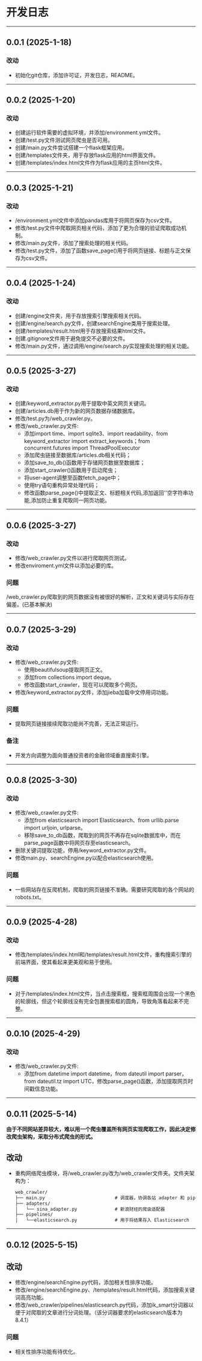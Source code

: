 # 开发日志

---

## 0.0.1 (2025-1-18)

### 改动

- 初始化git仓库，添加许可证，开发日志，README。

---

## 0.0.2 (2025-1-20)

### 改动

- 创建运行软件需要的虚拟环境，并添加/environment.yml文件。
- 创建/test.py文件测试网页爬虫是否可用。
- 创建/main.py文件尝试搭建一个flask框架应用。
- 创建/templates文件夹，用于存放flask应用的html界面文件。
- 创建/templates/index.html文件作为flask应用的主页html文件。

---

## 0.0.3 (2025-1-21)

### 改动

- /environment.yml文件中添加pandas库用于将网页保存为csv文件。
- 修改/test.py文件中爬取网页相关代码，添加了更为合理的验证爬取成功机制。
- 修改/main.py文件，添加了搜索处理的相关代码。
- 修改/test.py文件，添加了函数save_page()用于将网页链接、标题与正文保存为csv文件。

---

## 0.0.4 (2025-1-24)

### 改动

- 创建/engine文件夹，用于存放搜索引擎搜索相关代码。
- 创建/engine/search.py文件，创建searchEngine类用于搜索处理。
- 创建/templates/result.html用于存放搜索结果html文件。
- 创建.gitignore文件用于避免提交不必要的文件。
- 修改/main.py文件，通过调用/engine/search.py实现搜索处理的相关功能。

---

## 0.0.5 (2025-3-27)

### 改动

- 创建/keyword_extractor.py用于提取中英文网页关键词。
- 创建/articles.db用于作为新的网页数据存储数据库。
- 修改/test.py为/web_crawler.py。
- 修改/web_crawler.py文件:
  - 添加import time、import sqlite3、import readability、from keyword_extractor import extract_keywords；from concurrent.futures import ThreadPoolExecutor
  - 添加爬虫链接至数据库/articles.db相关代码；
  - 添加save_to_db()函数用于存储网页数据至数据库；
  - 添加start_crawler()函数用于启动爬虫；
  - 将user-agent调整至函数fetch_page中；
  - 使用try语句重构异常处理代码；
  - 修改函数parse_page()中提取正文、标题相关代码,添加返回''空字符串功能,添加防止重复爬取同一网页功能。

---

## 0.0.6 (2025-3-27)

### 改动

- 修改/web_crawler.py文件以进行爬取网页测试。
- 修改enviroment.yml文件以添加必要的库。

### 问题

/web_crawler.py爬取到的网页数据没有被很好的解析，正文和关键词与实际存在偏差。(已基本解决)

---

## 0.0.7 (2025-3-29)

### 改动

- 修改/web_crawler.py文件:
  - 使用beautifulsoup提取网页正文。
  - 添加from collections import deque。
  - 修改函数start_crawler，现在可以爬取多个网页。
- 修改/keyword_extractor.py文件，添加jieba加载中文停用词功能。

### 问题

- 提取网页链接接续爬取功能尚不完善，无法正常运行。

### 备注

- 开发方向调整为面向普通投资者的金融领域垂直搜索引擎。

---

## 0.0.8 (2025-3-30)

### 改动

- 修改/web_crawler.py文件:
  - 添加from elasticsearch import Elasticsearch、from urllib.parse import urljoin, urlparse。
  - 移除save_to_db函数，爬取到的网页不再存在sqlite数据库中，而在parse_page函数中将网页存至elasticsearch。
- 删除关键词提取功能，停用/keyword_extractor.py文件。
- 修改main.py、searchEngine.py以配合elasticsearch使用。

### 问题

- 一些网站存在反爬机制，爬取的网页链接不准确。需要研究爬取的各个网站的robots.txt。

---

## 0.0.9 (2025-4-28)

### 改动

- 修改/templates/index.html和/templates/result.html文件，重构搜索引擎的前端界面，使其看起来更美观和易于使用。


### 问题

- 对于/templates/index.html文件，当点击搜索框，搜索框周围会出现一个黑色的轮廓线，但这个轮廓线没有完全包裹搜索框的圆角，导致角落看起来不完整。

---

## 0.0.10 (2025-4-29)

### 改动

- 修改/web_crawler.py文件:
  - 添加from datetime import datetime，from dateutil import parser，from dateutil.tz import UTC，修改parse_page()函数，添加提取网页时间戳信息功能。

---

## 0.0.11 (2025-5-14)

**由于不同网站差异较大，难以用一个爬虫覆盖所有网页实现爬取工作，因此决定修改爬虫架构，采取分布式爬虫的形式。**

## 改动

- 重构网络爬虫模块，将/web_crawler.py改为/web_crawler文件夹。文件夹架构为：

  ```xml
  web_crawler/
  ├── main.py                          # 调度器，协调各站 adapter 和 pipeline
  ├── adapters/
  │   └── sina_adapter.py              # 新浪财经的爬虫适配器
  ├── pipelines/ 
  │   └──elasticsearch.py              # 用于将结果存入 Elasticsearch
  ```

---

## 0.0.12 (2025-5-15)

## 改动

- 修改/engine/searchEngine.py代码，添加相关性排序功能。
- 修改/engine/searchEngine.py、/templates/result.html代码，添加搜索关键词高亮功能。
- 修改/web_crawler/pipelines/elasticsearch.py代码，添加ik_smart分词器以便于对爬取的文章进行分词处理。（该分词器要求的elasticsearch版本为8.4.1）

### 问题

- 相关性排序功能有待优化。